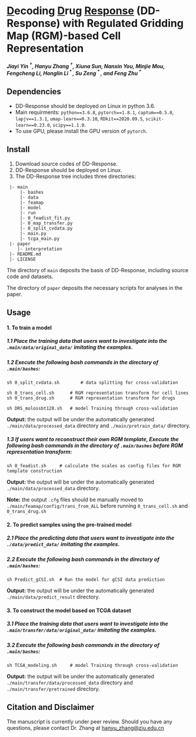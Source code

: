 # <u>D</u>ecoding <u>D</u>rug <u>Response</u> (DD-Response) with Regulated Gridding Map (RGM)-based Cell Representation

##### Jiayi Yin <sup>†</sup>, Hanyu Zhang <sup>†</sup>, Xiuna Sun, Nanxin You, Minjie Mou, Fengcheng Li, Honglin Li<sup> * </sup>, Su Zeng<sup> * </sup>, and Feng Zhu<sup> * </sup>



## Dependencies

- DD-Response should be deployed on Linux in python 3.6.
- Main requirments: `python==3.6.8`, `pytorch==1.8.1`, `captum==0.5.0`, `lapjv==1.3.1`, `umap-learn==0.3.10`, `RDkit==2020.09.5`, `scikit-learn==0.23.0`, `scipy==1.1.0`.
- To use GPU, please install the GPU version of  `pytorch`.



## Install

1. Download source codes of DD-Response.
2. DD-Response should be deployed on Linux.
3. The DD-Response tree includes three directories:

```
 |- main
     |- bashes
     |- data
     |- feamap
     |- model
     |- run
     |- 0_feadist_fit.py
     |- 0_map_transfer.py
     |- 0_split_cvdata.py
     |- main.py
     |- tcga_main.py
 |- paper
    |- interpretation
 |- README.md
 |- LICENSE
```

The directory of `main` deposits the basis of DD-Response, including source code and datasets. 

The directory of `paper` deposits the necessary scripts for analyses in the paper.



## Usage

#### 1. To train a model

##### 1.1 Place the training data that users want to investigate into the `.main/data/original_data/` imitating the examples. 

##### 1.2 Execute the following bash commands in the directory of `.main/bashes`:

```
sh 0_split_cvdata.sh		# data splitting for cross-validation
```
```
sh 0_trans_cell.sh		# RGM representation transform for cell lines
sh 0_trans_drug.sh		# RGM representation transform for drugs
```
```
sh DRS_molossbt128.sh	# model Training through cross-validation
```
__Output:__ the output will be under the automatically generated `./main/data/processed_data` directory and `./main/pretrain_data/` directory.

##### 1.3 If users want to reconstruct their own RGM template, Execute the following bash commands in the directory of `.main/bashes` before RGM representation transform: 

```
sh 0_feadist.sh		# calculate the scales as config files for RGM template construction
```

__Output:__ the output will be under the automatically generated `./main/data/processed_data` directory.

__Note:__ the output `.cfg` files should be manually moved to `./main/feamap/config/trans_from_ALL` before running `0_trans_cell.sh` and `0_trans_drug.sh`

#### 2. To predict samples using the pre-trained model

##### 2.1 Place the predicting data that users want to investigate into the `./data/predict_data/` imitating the examples.

##### 2.2 Execute the following bash commands in the directory of `.main/bashes`:

```
sh Predict_gCSI.sh	# Run the model for gCSI data prediction
```

__Output:__ the output will be under the automatically generated `./main/data/predict_result` directory.

#### 3. To construct the model based on TCGA dataset

##### 3.1 Place the training data that users want to investigate into the `.main/transfer/data/original_data/` imitating the examples. 

##### 3.2 Execute the following bash commands in the directory of `.main/bashes`:

```
sh TCGA_modeling.sh		# model Training through cross-validation
```

__Output:__ the output will be under the automatically generated `./main/transfer/data/processed_data` directory and `./main/transfer/pretrained` directory.

## Citation and Disclaimer

The manuscript is currently under peer review. Should you have any questions, please contact Dr. Zhang at hanyu_zhang@zju.edu.cn

